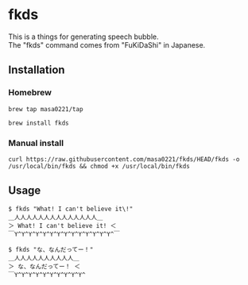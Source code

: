 # fkds
This is a things for generating speech bubble.  
The "fkds" command comes from "FuKiDaShi" in Japanese.


## Installation
### Homebrew
```
brew tap masa0221/tap
```

```
brew install fkds
```

### Manual install
```
curl https://raw.githubusercontent.com/masa0221/fkds/HEAD/fkds -o /usr/local/bin/fkds && chmod +x /usr/local/bin/fkds
```

## Usage

```
$ fkds "What! I can't believe it\!"
＿人人人人人人人人人人人人人人＿
＞ What! I can't believe it! ＜
￣Y^Y^Y^Y^Y^Y^Y^Y^Y^Y^Y^Y^Y^Y^￣
```

```
$ fkds "な、なんだってー！"
＿人人人人人人人人人人＿
＞ な、なんだってー！ ＜
￣Y^Y^Y^Y^Y^Y^Y^Y^Y^Y^
```


